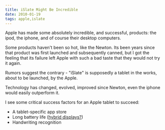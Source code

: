 ```yaml
---
title: iSlate Might Be Incredible
date: 2010-01-19
tags: apple,islate
---
```

Apple has made some absolutely incredible, and successful, products: the ipod, the iphone, and of course their desktop computers.

Some products haven't been so hot, like the Newton. Its been years since that product was first launched and subsequently canned, but I got the feeling that its failure left Apple with such a bad taste that they would not try it again.

Rumors suggest the contrary - "iSlate" is supposedly a tablet in the works, about to be launched, by the Apple.

Technology has changed, evolved, improved since Newton, even the iphone would easily outperform it.

I see some critical success factors for an Apple tablet to succeed:

* A tablet-specific app store
* Long battery life ([hybrid displays?](http://www.docunext.com/2010/01/hybrid-displays/))
* Handwriting recognition

